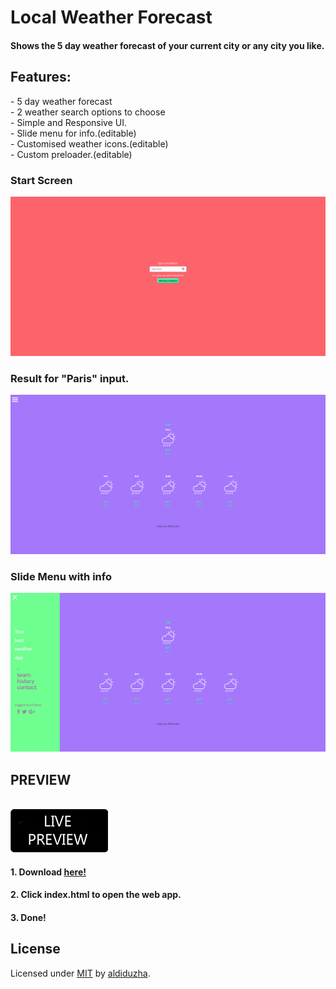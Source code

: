 ﻿<h1>Local Weather Forecast</h1>
<h4>Shows the 5 day weather forecast of your current city or any city you like.</h4>

<h2> Features: </h2>
- 5 day weather forecast</br>
- 2 weather search options to choose</br>
- Simple and Responsive UI.</br>
- Slide menu for info.(editable)</br>
- Customised weather icons.(editable)</br>
- Custom preloader.(editable)</br>

<h3> Start Screen </h3>
<img src="startscreen.png"/>

<h3> Result for "Paris" input. </h3>
<img src="result.png"/>

<h3> Slide Menu with info </h3>
<img src="menu.png"/>


<h2> PREVIEW </h2>
</br>
<a href="http://testserver.aldiduzha.com/projects/local-weather" target="_blank"><img src="live_preview.png"/>
</a>


<h4>1. Download
<a href="https://github.com/aldiduzha/local-weather/archive/master.zip" target="_blank">here!
</a></h4>
<h4>2. Click index.html to open the web app. </h4>
<h4>3. Done!</h4>

<h2>License</h2>

Licensed under [MIT](LICENSE) by [aldiduzha](http://aldiduzha.com).
